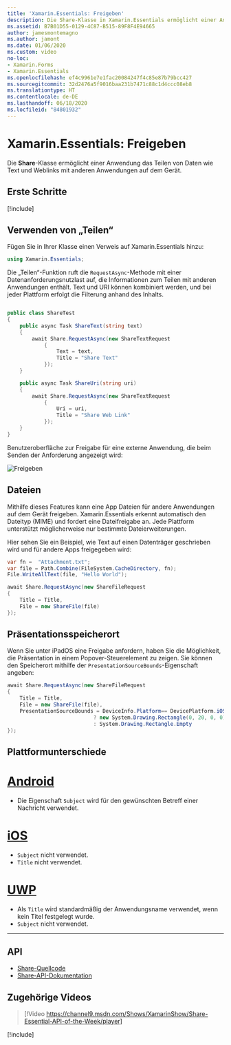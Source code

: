 ```yaml
---
title: 'Xamarin.Essentials: Freigeben'
description: Die Share-Klasse in Xamarin.Essentials ermöglicht einer Anwendung das Teilen von Daten wie Text und Weblinks mit anderen Anwendungen auf dem Gerät.
ms.assetid: B7B01D55-0129-4C87-B515-89F8F4E94665
author: jamesmontemagno
ms.author: jamont
ms.date: 01/06/2020
ms.custom: video
no-loc:
- Xamarin.Forms
- Xamarin.Essentials
ms.openlocfilehash: ef4c9961e7e1fac20084247f4c85e87b79bcc427
ms.sourcegitcommit: 32d2476a5f9016baa231b7471c88c1d4ccc08eb8
ms.translationtype: HT
ms.contentlocale: de-DE
ms.lasthandoff: 06/18/2020
ms.locfileid: "84801932"
---
```

# <a name="xamarinessentials-share"></a>Xamarin.Essentials: Freigeben

Die **Share**-Klasse ermöglicht einer Anwendung das Teilen von Daten wie Text und Weblinks mit anderen Anwendungen auf dem Gerät.

## <a name="get-started"></a>Erste Schritte

[!include[](~/essentials/includes/get-started.md)]

## <a name="using-share"></a>Verwenden von „Teilen“

Fügen Sie in Ihrer Klasse einen Verweis auf Xamarin.Essentials hinzu:

```csharp
using Xamarin.Essentials;
```

Die „Teilen“-Funktion ruft die `RequestAsync`-Methode mit einer Datenanforderungsnutzlast auf, die Informationen zum Teilen mit anderen Anwendungen enthält. Text und URI können kombiniert werden, und bei jeder Plattform erfolgt die Filterung anhand des Inhalts.

```csharp

public class ShareTest
{
    public async Task ShareText(string text)
    {
        await Share.RequestAsync(new ShareTextRequest
            {
                Text = text,
                Title = "Share Text"
            });
    }

    public async Task ShareUri(string uri)
    {
        await Share.RequestAsync(new ShareTextRequest
            {
                Uri = uri,
                Title = "Share Web Link"
            });
    }
}
```

Benutzeroberfläche zur Freigabe für eine externe Anwendung, die beim Senden der Anforderung angezeigt wird:

![Freigeben](images/share.png)

## <a name="files"></a>Dateien

Mithilfe dieses Features kann eine App Dateien für andere Anwendungen auf dem Gerät freigeben. Xamarin.Essentials erkennt automatisch den Dateityp (MIME) und fordert eine Dateifreigabe an. Jede Plattform unterstützt möglicherweise nur bestimmte Dateierweiterungen.

Hier sehen Sie ein Beispiel, wie Text auf einen Datenträger geschrieben wird und für andere Apps freigegeben wird:

```csharp
var fn =  "Attachment.txt";
var file = Path.Combine(FileSystem.CacheDirectory, fn);
File.WriteAllText(file, "Hello World");

await Share.RequestAsync(new ShareFileRequest
{
    Title = Title,
    File = new ShareFile(file)
});
```

## <a name="presentation-location"></a>Präsentationsspeicherort

Wenn Sie unter iPadOS eine Freigabe anfordern, haben Sie die Möglichkeit, die Präsentation in einem Popover-Steuerelement zu zeigen. Sie können den Speicherort mithilfe der `PresentationSourceBounds`-Eigenschaft angeben:

```csharp
await Share.RequestAsync(new ShareFileRequest
{
    Title = Title,
    File = new ShareFile(file),
    PresentationSourceBounds = DeviceInfo.Platform== DevicePlatform.iOS && DeviceInfo.Idiom == DeviceIdiom.Tablet
                            ? new System.Drawing.Rectangle(0, 20, 0, 0)
                            : System.Drawing.Rectangle.Empty
});
```

## <a name="platform-differences"></a>Plattformunterschiede

# <a name="android"></a>[Android](#tab/android)

- Die Eigenschaft `Subject` wird für den gewünschten Betreff einer Nachricht verwendet.

# <a name="ios"></a>[iOS](#tab/ios)

- `Subject` nicht verwendet.
- `Title` nicht verwendet.

# <a name="uwp"></a>[UWP](#tab/uwp)

- Als `Title` wird standardmäßig der Anwendungsname verwendet, wenn kein Titel festgelegt wurde.
- `Subject` nicht verwendet.

-----

## <a name="api"></a>API

- [Share-Quellcode](https://github.com/xamarin/Essentials/tree/main/Xamarin.Essentials/Share)
- [Share-API-Dokumentation](xref:Xamarin.Essentials.Share)

## <a name="related-video"></a>Zugehörige Videos

> [!Video https://channel9.msdn.com/Shows/XamarinShow/Share-Essential-API-of-the-Week/player]

[!include[](~/essentials/includes/xamarin-show-essentials.md)]
